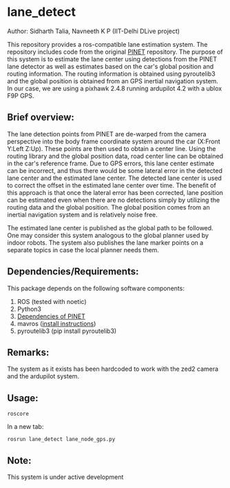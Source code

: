 # lane_detect

Author: Sidharth Talia, Navneeth K P (IIT-Delhi DLive project)

This repository provides a ros-compatible lane estimation system. The repository includes code from the original [PINET](https://github.com/koyeongmin/PINet) repository. The purpose of this system is to estimate the lane center using detections from the PINET lane detector as well as estimates based on the car's global position and routing information. The routing information is obtained using pyroutelib3 and the global position is obtained from an GPS inertial navigation system. In our case, we are using a pixhawk 2.4.8 running ardupilot 4.2 with a ublox F9P GPS.

## Brief overview:
The lane detection points from PINET are de-warped from the camera perspective into the body frame coordinate system around the car (X:Front Y:Left Z:Up). These points are then used to obtain a center line. Using the routing library and the global position data, road center line can be obtained in the car's reference frame. Due to GPS errors, this lane center estimate can be incorrect, and thus there would be some lateral error in the detected lane center and the estimated lane center. The detected lane center is used to correct the offset in the estimated lane center over time. The benefit of this approach is that once the lateral error has been corrected, lane position can be estimated even when there are no detections simply by utilizing the routing data and the global position. The global position comes from an inertial navigation system and is relatively noise free. 

The estimated lane center is published as the global path to be followed. One may consider this system analogous to the global planner used by indoor robots. The system also publishes the lane marker points on a separate topics in case the local planner needs them.

## Dependencies/Requirements:
This package depends on the following software components:
1) ROS (tested with noetic)
2) Python3
3) [Dependencies of PINET](https://github.com/koyeongmin/PINet#dependency)
4) mavros ([install instructions](https://ardupilot.org/dev/docs/ros-install.html))
5) pyroutelib3 (pip install pyroutelib3)

## Remarks:
The system as it exists has been hardcoded to work with the zed2 camera and the ardupilot system.

## Usage:
```
roscore
```

In a new tab:
```
rosrun lane_detect lane_node_gps.py
```

## Note:
This system is under active development
